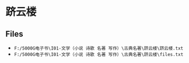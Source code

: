 # 跻云楼

## Files

- `F:/5000G电子书\I01-文学（小说 诗歌 名著 写作）\古典名著\跻云楼\跻云楼.txt`
- `F:/5000G电子书\I01-文学（小说 诗歌 名著 写作）\古典名著\跻云楼\files.txt`
